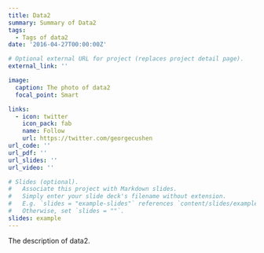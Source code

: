 ```yaml
---
title: Data2
summary: Summary of Data2
tags:
  - Tags of data2
date: '2016-04-27T00:00:00Z'

# Optional external URL for project (replaces project detail page).
external_link: ''

image:
  caption: The photo of data2
  focal_point: Smart

links:
  - icon: twitter
    icon_pack: fab
    name: Follow
    url: https://twitter.com/georgecushen
url_code: ''
url_pdf: ''
url_slides: ''
url_video: ''

# Slides (optional).
#   Associate this project with Markdown slides.
#   Simply enter your slide deck's filename without extension.
#   E.g. `slides = "example-slides"` references `content/slides/example-slides.md`.
#   Otherwise, set `slides = ""`.
slides: example
---
```


The description of data2. 
